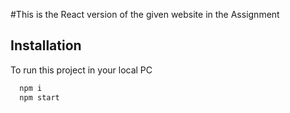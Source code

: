 #This is the React version of the given website in the Assignment

## Installation

To run this project in your local PC
```bash  
  npm i
  npm start
```
